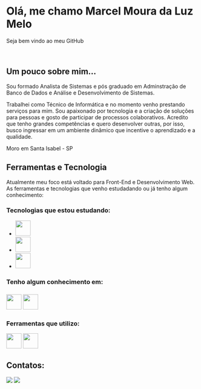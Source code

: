 <h1>Olá, me chamo Marcel Moura da Luz Melo</h1>

<p>Seja bem vindo ao meu GitHub</p><br>


<h2>Um pouco sobre mim...</h2>

<section>
  <p>Sou formado Analista de Sistemas e pós graduado em Adminstração de Banco de Dados e Análise e Desenvolvimento de Sistemas.</p>

  <p>Trabalhei como Técnico de Informática e no momento venho prestando serviços para mim. Sou apaixonado por tecnologia e a criação de soluções para pessoas e gosto de participar de processos colaborativos.       Acredito que tenho grandes competências e quero desenvolver outras, por isso, busco ingressar em um ambiente dinâmico que incentive o aprendizado e a qualidade. </p>

  <p>Moro em Santa Isabel - SP</p>
</section>

<h2>Ferramentas e Tecnologia</h2>

<section>
  <p>Atualmente meu foco está voltado para Front-End e Desenvolvimento Web. As ferramentas e tecnologias que venho estudadando ou já tenho algum conhecimento: </p>

  

  <h3>Tecnologias que estou estudando:</h3>
  <ul>
     <li><img src="https://cdn.jsdelivr.net/gh/devicons/devicon@latest/icons/html5/html5-original.svg" width="40" height="40"/></li> 
     <li><img src="https://cdn.jsdelivr.net/gh/devicons/devicon@latest/icons/css3/css3-original-wordmark.svg" widht="40" height="40"/></li> 
    <li><img src="https://cdn.jsdelivr.net/gh/devicons/devicon@latest/icons/javascript/javascript-original.svg" widht="40" height="40"/></li> 
  </ul>

  <h3>Tenho algum conhecimento em: <h3>
  <img src="https://cdn.jsdelivr.net/gh/devicons/devicon@latest/icons/java/java-original-wordmark.svg" widht="40" height="40"/>
  <img src="https://cdn.jsdelivr.net/gh/devicons/devicon@latest/icons/python/python-original-wordmark.svg" widht="40" height="40"/>

  <h3>Ferramentas que utilizo:</h3>
  <img src="https://cdn.jsdelivr.net/gh/devicons/devicon@latest/icons/vscode/vscode-original-wordmark.svg" widht="40" height="40"/>
  <img src="https://cdn.jsdelivr.net/gh/devicons/devicon@latest/icons/eclipse/eclipse-original-wordmark.svg" widht="40" height="40"/><br>

 

</section>

<h2>Contatos:</h2>

<a href="https://www.linkedin.com/in/mmouramelo" target="_blank"><img loading="lazy" src="https://img.shields.io/badge/-LinkedIn-%230077B5?style=for-the-badge&logo=linkedin&logoColor=white" target="_blank"></a>
<a href = "mailto:marcelmouradaluzmelo@gmail.com"><img loading="lazy" src="https://img.shields.io/badge/Gmail-D14836?style=for-the-badge&logo=gmail&logoColor=white" target="_blank"></a><br><br>


